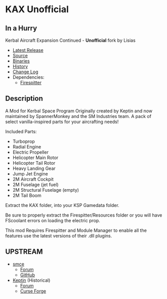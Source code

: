 # KAX Unofficial

## In a Hurry

Kerbal Aircraft Expansion Continued - **Unofficial** fork by Lisias

* [Latest Release](https://github.com/net-lisias-kspu/KAX/releases)
* [Source](https://github.com/net-lisias-kspu/KAX)
* [Binaries](https://github.com/net-lisias-kspu/KAX/tree/Archive)
* [History](https://github.com/net-lisias-kspu/KAX/tree/History)
* [Change Log](./CHANGE_LOG.md)
* Dependencies:
	+ [Firespitter](https://github.com/net-lisias-kspu/Firespitter)

## Description

A Mod for Kerbal Space Program
Originally created by Keptin and now maintained by SpannerMonkey and the SM Industries team.
A pack of select vanilla-inspired parts for your aircrafting needs!  

Included Parts:

- Turboprop
- Radial Engine
- Electric Propeller
- Helicopter Main Rotor
- Helicopter Tail Rotor
- Heavy Landing Gear
- Jump Jet Engine
- 2M Aircraft Cockpit
- 2M Fuselage (jet fuel)
- 2M Structural Fuselage (empty)
- 2M Tail Boom 

Extract the KAX folder, into your KSP Gamedata folder.  

Be sure to properly extract the Firespitter/Resources folder or you will have FScoolant errors on loading the electric prop.  

This mod Requires Firespitter and Module Manager to enable all the features  use the latest versions of their .dll plugins.


## UPSTREAM

* [smce](https://forum.kerbalspaceprogram.com/index.php?/profile/50907-spannermonkeysmce/)
	+ [Forum](https://forum.kerbalspaceprogram.com/index.php?/topic/166467-kerbal-aircraft-expansion-_continued/)
	+ [GitHub](https://github.com/SpannerMonkey/KAX)
* [Keptin](https://forum.kerbalspaceprogram.com/index.php?/profile/8884-keptin/) (Historical)
	+ [Forum](https://forum.kerbalspaceprogram.com/index.php?/topic/155448-122-kerbal-aircraft-expansion-kax-v264/&)
	+ [Curse Forge](https://kerbal.curseforge.com/projects/kerbal-aircraft-expansion-kax/files/2358481)
